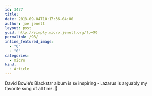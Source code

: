 ```yaml
---
id: 3477
title: 
date: 2018-09-04T10:17:36-04:00
author: joe jenett
layout: post
guid: http://simply.micro.jenett.org/?p=98
permalink: /98/
inline_featured_image:
  - "0"
  - "0"
categories:
  - micro
kind:
  - Article
---
```

David Bowie’s Blackstar album is so inspiring - Lazarus is arguably my favorite song of all time. 🎵
